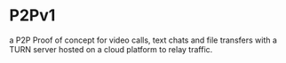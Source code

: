 # P2Pv1
a P2P Proof of concept for video calls, text chats and file transfers with a TURN server hosted on a cloud platform to relay traffic. 
